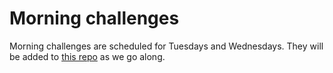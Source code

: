 # Morning challenges

Morning challenges are scheduled for Tuesdays and Wednesdays. They will be added to [this repo](https://github.com/foundersandcoders/morning-challenge) as we go along.
